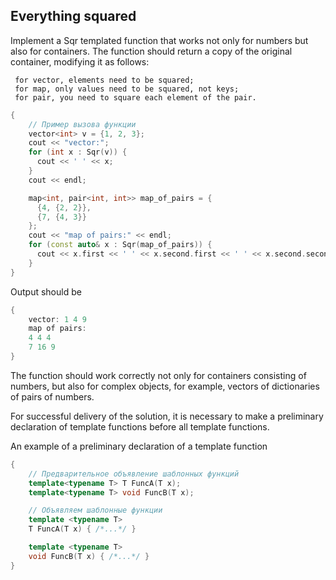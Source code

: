 ## Everything squared

Implement a Sqr templated function that works not only for numbers but also for containers. The function should return a copy of the original container, modifying it as follows:

     for vector, elements need to be squared;
     for map, only values need to be squared, not keys;
     for pair, you need to square each element of the pair.
```cpp
{
    // Пример вызова функции
    vector<int> v = {1, 2, 3};
    cout << "vector:";
    for (int x : Sqr(v)) {
      cout << ' ' << x;
    }
    cout << endl;

    map<int, pair<int, int>> map_of_pairs = {
      {4, {2, 2}},
      {7, {4, 3}}
    };
    cout << "map of pairs:" << endl;
    for (const auto& x : Sqr(map_of_pairs)) {
      cout << x.first << ' ' << x.second.first << ' ' << x.second.second << endl;
    }
}
```
Output should be
```cpp
{
    vector: 1 4 9
    map of pairs:
    4 4 4
    7 16 9
}
```
The function should work correctly not only for containers consisting of numbers, but also for complex objects, for example, vectors of dictionaries of pairs of numbers.

For successful delivery of the solution, it is necessary to make a preliminary declaration of template functions before all template functions.

An example of a preliminary declaration of a template function
```cpp
{
    // Предварительное объявление шаблонных функций
    template<typename T> T FuncA(T x);
    template<typename T> void FuncB(T x);

    // Объявляем шаблонные функции
    template <typename T>
    T FuncA(T x) { /*...*/ }

    template <typename T>
    void FuncB(T x) { /*...*/ }
}
```
